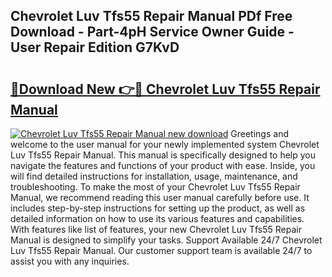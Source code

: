 ## Chevrolet Luv Tfs55 Repair Manual PDf Free Download - Part-4pH Service Owner Guide - User Repair Edition G7KvD

# <h2><a href="http://bc76280.oget.top/?id=Chevrolet+Luv+Tfs55+Repair+Manual">🔗Download New 👉🔴 Chevrolet Luv Tfs55 Repair Manual</a></h2>

[![Chevrolet Luv Tfs55 Repair Manual new download](https://i.imgur.com/5g1atiW.png)](http://bc76280.oget.top/?id=Chevrolet+Luv+Tfs55+Repair+Manual)
Greetings and welcome to the user manual for your newly implemented system Chevrolet Luv Tfs55 Repair Manual. This manual is specifically designed to help you navigate the features and functions of your product with ease. Inside, you will find detailed instructions for installation, usage, maintenance, and troubleshooting. To make the most of your Chevrolet Luv Tfs55 Repair Manual, we recommend reading this user manual carefully before use. It includes step-by-step instructions for setting up the product, as well as detailed information on how to use its various features and capabilities. With features like list of features, your new Chevrolet Luv Tfs55 Repair Manual is designed to simplify your tasks. Support Available 24/7 Chevrolet Luv Tfs55 Repair Manual. Our customer support team is available 24/7 to assist you with any inquiries.
